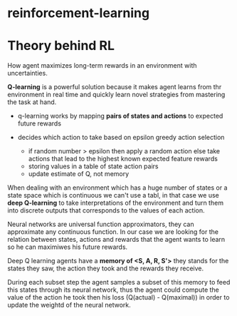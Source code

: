 # reinforcement-learning

# Theory behind RL

How agent maximizes long-term rewards in an environment with uncertainties.

**Q-learning** is a powerful solution because it makes agent learns from thr environment in real time and quickly learn novel strategies from mastering the task at hand.


*   q-learning works by mapping **pairs of states and actions** to expected future rewards

  *   decides which action to take based on epsilon greedy action selection
      *   if random number > epsilon then apply a random action else take actions that lead to the highest known expected feature rewards
      *   storing values in a table of state action pairs
      *   update estimate of Q, not memory

When dealing with an environment which has a huge number of states or a state space which is continuous we can't use a tabl, in that case we use **deep Q-learning** to take interpretations of the environment and turn them into discrete outputs that corresponds to the values of each action.

Neural networks are universal function approximators, they can approximate any continuous function. In our case we are looking for the relation between states, actions and rewards that the agent wants to learn so he can maximiwes his future rewards.

Deep Q learning agents have a **memory of <S, A, R, S'>** they stands for the states they saw, the action they took and the rewards they receive.

During each subset step the agent samples a subset of this memory to feed this states through its neural network, thus the agent could compute the value of the action he took then his loss (Q(actual) - Q(maximal)) in order to update the weightd of the neural network.
